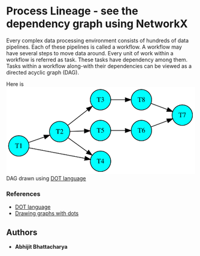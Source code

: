# Process Lineage - see the dependency graph using NetworkX

Every complex data processing environment consists of hundreds of data pipelines. Each of these pipelines is called a workflow. A workflow may have several steps to move data around. Every unit of work within a workflow is referred as task. These tasks have dependency among them. Tasks within a workflow along-with their dependencies can be viewed as a directed acyclic graph (DAG).

Here is <img src="src/first_sample.dot.svg" alt="one"> DAG drawn using [DOT language](https://www.graphviz.org/doc/info/lang.html)

### References

* [DOT language](https://www.graphviz.org/doc/info/lang.html)
* [Drawing graphs with dots](https://www.graphviz.org/pdf/dotguide.pdf)


## Authors

* **Abhijit Bhattacharya** 
